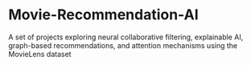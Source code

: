 # Movie-Recommendation-AI
A set of projects exploring neural collaborative filtering, explainable AI, graph-based recommendations, and attention mechanisms using the MovieLens dataset
